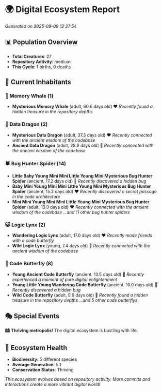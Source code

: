 # 🌍 Digital Ecosystem Report
*Generated on 2025-09-09 12:27:54*

## 📊 Population Overview
- **Total Creatures**: 27
- **Repository Activity**: medium
- **This Cycle**: 1 births, 0 deaths

## 👥 Current Inhabitants

### 🐋 Memory Whale (1)
- **Mysterious Memory Whale** (adult, 60.6 days old) ❤️
  *Recently found a hidden treasure in the repository depths*

### 🐉 Data Dragon (2)
- **Mysterious Data Dragon** (adult, 37.3 days old) ❤️
  *Recently connected with the ancient wisdom of the codebase*
- **Ancient Data Dragon** (adult, 28.9 days old) 💛
  *Recently connected with the ancient wisdom of the codebase*

### 🕷️ Bug Hunter Spider (14)
- **Little Baby Young Mini Mini Little Young Mini Mysterious Bug Hunter Spider** (ancient, 17.2 days old) 💛
  *Recently discovered a hidden bug*
- **Baby Mini Young Mini Mini Little Young Mini Mysterious Bug Hunter Spider** (ancient, 15.2 days old) ❤️
  *Recently discovered a secret passage in the code architecture*
- **Mini Mini Young Mini Mini Little Young Mini Mysterious Bug Hunter Spider** (adult, 13.0 days old) ❤️
  *Recently connected with the ancient wisdom of the codebase*
  *...and 11 other bug hunter spiders*

### 🐱 Logic Lynx (2)
- **Wandering Logic Lynx** (adult, 17.0 days old) ❤️
  *Recently made friends with a code butterfly*
- **Wild Logic Lynx** (young, 7.4 days old) 💚
  *Recently connected with the ancient wisdom of the codebase*

### 🦋 Code Butterfly (8)
- **Young Ancient Code Butterfly** (ancient, 10.5 days old) 💛
  *Recently experienced a moment of pure digital enlightenment*
- **Young Little Young Wandering Code Butterfly** (ancient, 10.0 days old) 💛
  *Recently discovered a hidden bug*
- **Wild Code Butterfly** (adult, 9.6 days old) 💚
  *Recently found a hidden treasure in the repository depths*
  *...and 5 other code butterflys*

## 🎭 Special Events

🏙️ **Thriving metropolis!** The digital ecosystem is bustling with life.

## 🔬 Ecosystem Health
- **Biodiversity**: 5 different species
- **Average Generation**: 5.1
- **Conservation Status**: Thriving

*This ecosystem evolves based on repository activity. More commits and interactions create a more vibrant digital world!*